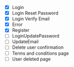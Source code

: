 - [x] Login
- [x] Login Reset Password
- [x] Login Verify Email
- [x] Error
- [X] Register
- [ ] LoginUpdatePassword
- [ ] UpdateEmail
- [ ] Delete user confirmation
- [ ] Terms and conditions page
- [ ] User deleted page
